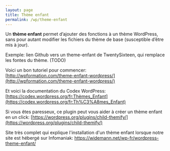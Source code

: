 ```yaml
---
layout: page
title: Thème enfant
permalink: /wp/theme-enfant
---
```


Un **thème enfant** permet d’ajouter des fonctions à un thème WordPress, sans pour autant modifier les fichiers du thème de base (susceptible d’être mis à jour).

Exemple: lien Github vers un theme-enfant de TwentySixteen, qui remplace les fontes du thème. (TODO)

Voici un bon tutoriel pour commencer:     
[http://wpformation.com/theme-enfant-wordpress/](http://wpformation.com/theme-enfant-wordpress/)

Et voici la documentation du Codex WordPress: [https://codex.wordpress.org/fr:Thèmes_Enfant](https://codex.wordpress.org/fr:Th%C3%A8mes_Enfant)

Si vous êtes paresseux, ce plugin peut vous aider à créer un thème enfant en un click: [https://wordpress.org/plugins/child-themify/](https://wordpress.org/plugins/child-themify/)

Site très complet qui explique l'installation d'un thème enfant lorsque notre site est hébergé sur Infomaniak: https://widemann.net/wp-fr/wordpress-theme-enfant/
